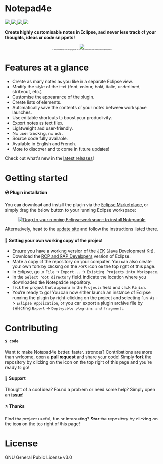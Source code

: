 # Notepad4e 
<a href="https://github.com/PyvesB/Notepad4e/blob/master/LICENSE">
<img src ="https://img.shields.io/github/license/PyvesB/Notepad4e.svg" />
</a>
  <a href="https://github.com/PyvesB/Notepad4e/releases">
<img src ="https://img.shields.io/github/release/PyvesB/Notepad4e.svg" />
</a>
<a href="https://github.com/PyvesB/Notepad4e/issues">
<img src ="https://img.shields.io/github/issues/PyvesB/Notepad4e.svg" />
</a>
<a href="https://github.com/PyvesB/Notepad4e/stargazers">
<img src ="https://img.shields.io/github/stars/PyvesB/Notepad4e.svg" />
</a>

**Create highly customisable notes in Eclipse, and never lose track of your thoughts, ideas or code snippets!**

<p align="center" style="font-size:5px">
<img src ="http://images.jupload.fr/1492464956.png" />
<br />
<i><sub>A simple example of how the plugin can be used and customised. You have countless possibilities!</sub></i>
</p>

# Features at a glance

* Create as many notes as you like in a separate Eclipse view.
* Modify the style of the text (font, colour, bold, italic, underlined, strikeout, etc.).
* Customise the appearance of the plugin.
* Create lists of elements.
* Automatically save the contents of your notes between workspace launches.
* Use editable shortcuts to boost your productivity.
* Export notes as text files.
* Lightweight and user-friendly.
* No user tracking, no ads.
* Source code fully available.
* Available in English and French.
* More to discover and to come in future updates!

Check out what's new in the [latest releases](https://github.com/PyvesB/Notepad4e/releases)!

# Getting started

#### :cd: Plugin installation

You can download and install the plugin via the [Eclipse Marketplace](https://marketplace.eclipse.org/content/notepad4e), or simply drag the below button to your running Eclipse workspace:

<p align="center">
<a href="http://marketplace.eclipse.org/marketplace-client-intro?mpc_install=3108021" class="drag" title="Drag to your running Eclipse workspace to install Notepad4e"><img class="img-responsive" src="https://marketplace.eclipse.org/sites/all/themes/solstice/public/images/marketplace/btn-install.png" alt="Drag to your running Eclipse workspace to install Notepad4e" /></a>
</p>

Alternatively, head to the [update site](https://pyvesb.github.io/Notepad4e/) and follow the instructions listed there.

#### :wrench: Setting your own working copy of the project

* Ensure you have a working version of the [JDK](http://www.oracle.com/technetwork/java/javase/downloads/jdk8-downloads-2133151.html) (Java Development Kit).
* Download the [RCP and RAP Developers](https://eclipse.org/downloads/eclipse-packages/) version of Eclipse.
* Make a copy of the repository on your computer. You can also create your own fork by clicking on the *Fork* icon on the top right of this page.
* In Eclipse, go to `File` -> `Import...` -> `Existing Projects into Workspace`.
* In the `Select root directory` field, indicate the location where you downloaded the Notepad4e repository.
* Tick the project that appears in the `Projects` field and click `Finish`.
* You're ready to go! You can now either launch an instance of Eclipse running the plugin by right-clicking on the project and selecting `Run As` -> `Eclipse Application`, or you can export a plugin archive file by selecting `Export` -> `Deployable plug-ins and fragments`.

# Contributing

#### `$ code`

Want to make Notepad4e better, faster, stronger? Contributions are more than welcome, open a **pull request** and share your code! Simply **fork** the repository by clicking on the icon on the top right of this page and you're ready to go!

#### :speech_balloon: Support

Thought of a cool idea? Found a problem or need some help? Simply open an [**issue**](https://github.com/PyvesB/Notepad4e/issues)!

#### :star: Thanks

Find the project useful, fun or interesting? **Star** the repository by clicking on the icon on the top right of this page!

# License 

GNU General Public License v3.0
